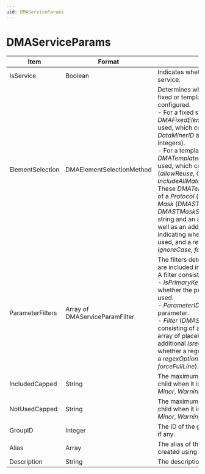 ```yaml
---
uid: DMAServiceParams
---
```


# DMAServiceParams

| Item | Format | Description |
|--|--|--|
| IsService | Boolean | Indicates whether the service child is a service. |
| ElementSelection | DMAElementSelectionMethod | Determines whether the service child is fixed or templated, and how this is configured.<br> - For a fixed service child, *DMAFixedElementSelectionMethod* is used, which consists of the *DataMinerID* and *elementID* fields (both integers).<br> - For a templated service child, *DMATemplatedElementSelectionMethod* is used, which consists of 3 booleans (*allowReuse*, *OptionalElement*, *IncludeAllMatches*) and template filters. These *DMATemplateFilter* objects consist of a *Protocol* (string), *Version* (string) and *Mask* (*DMASTMaskString*) field. The *DMASTMaskString* consists of a template string and an array of placeholders, as well as an additional *Isregex* boolean, indicating whether a regular expression is used, and a *regexOptions* enum (*None*, *IgnoreCase*, *forceFullLine*). |
| ParameterFilters | Array of DMAServiceParamFilter | The filters determining when parameters are included in the service child, if any. <br> A filter consists of 3 fields:<br> - *IsPrimaryKey* (Boolean): Determines whether the primary or the display key is used.<br> - *ParameterID* (integer): The ID of the parameter.<br> - *Filter* (*DMASTMaskString*): A filter consisting of a template string and an array of placeholders, as well as an additional *Isregex* boolean, indicating whether a regular expression is used, and a *regexOptions* enum (*None*, *IgnoreCase*, *forceFullLine*). |
| IncludedCapped | String | The maximum severity for the service child when it is included: *Critical*, *Major*, *Minor*, *Warning* or *Normal*. |
| NotUsedCapped | String | The maximum severity for the service child when it is not used: *Critical*, *Major*, *Minor*, *Warning* or *Normal*. |
| GroupID | Integer | The ID of the group the service child is in, if any. |
| Alias | Array | The alias of the service child, which is created using a [DMASTString](xref:DMASTString). |
| Description | String | The description of the service child. |
